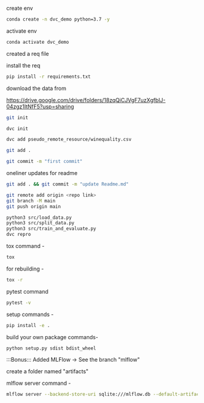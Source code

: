 create env 

```bash
conda create -n dvc_demo python=3.7 -y
```

activate env
```bash
conda activate dvc_demo
```

created a req file

install the req
```bash
pip install -r requirements.txt
```
download the data from 

https://drive.google.com/drive/folders/18zqQiCJVgF7uzXgfbIJ-04zgz1ItNfF5?usp=sharing

```bash
git init
```
```bash
dvc init 
```
```bash
dvc add pseudo_remote_resource/winequality.csv
```
```bash
git add .
```
```bash
git commit -m "first commit"
```

oneliner updates  for readme

```bash
git add . && git commit -m "update Readme.md"
```
```bash
git remote add origin <repo link>
git branch -M main
git push origin main
```


```bash
python3 src/load_data.py
python3 src/split_data.py
python3 src/train_and_evaluate.py
dvc repro
```


tox command -
```bash
tox
```
for rebuilding -
```bash
tox -r 
```
pytest command
```bash
pytest -v
```

setup commands -
```bash
pip install -e . 
```

build your own package commands- 
```bash
python setup.py sdist bdist_wheel
```


:::Bonus:::
Added MLFlow -> See the branch "mlflow"

create a folder named "artifacts"

mlflow server command -

```bash
mlflow server --backend-store-uri sqlite:///mlflow.db --default-artifact-root ./artifacts --host 0.0.0.0 -p 1234
```